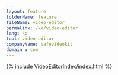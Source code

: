 ```yaml
---
layout: feature
folderName: feature
fileName: video-editor
permalink: /ko/video-editor
lang: ko
tool: video-editor
companyName: safevideokit
domain : com
---
```


{% include VideoEditorIndex/index.html %}

   